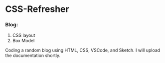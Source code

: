 # CSS-Refresher
### Blog:
1. CSS layout
2. Box Model

Coding a random blog using HTML, CSS, VSCode, and Sketch. I will upload the documentation shortly. 
